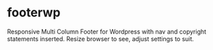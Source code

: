 # footerwp
Responsive Multi Column Footer for Wordpress with nav and copyright statements inserted.
Resize browser to see, adjust settings to suit.